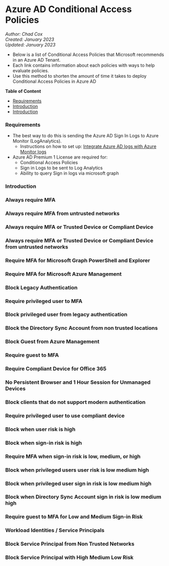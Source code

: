 # Azure AD Conditional Access Policies
_Author: Chad Cox_  
_Created: January 2023_  
_Updated: January 2023_  

* Below is a list of Conditional Access Policies that Microsoft recommends in an Azure AD Tenant.
* Each link contains information about each policies with ways to help evaluate policies.
* Use this method to shorten the amount of time it takes to deploy Conditional Access Policies in Azure AD



**Table of Content**
- [Requirements](#Requirements)
- [Introduction](#Introduction)
- [Introduction](#Introduction)

### Requirements
* The best way to do this is sending the Azure AD Sign In Logs to Azure Monitor (LogAnalytics).
  * Instructions on how to set up: [Integrate Azure AD logs with Azure Monitor logs](https://learn.microsoft.com/en-us/azure/active-directory/reports-monitoring/howto-integrate-activity-logs-with-log-analytics)
* Azure AD Premium 1 License are required for:
  * Conditional Access Policies
  * Sign in Logs to be sent to Log Analytics
  * Ability to query Sign in logs via microsoft graph

### Introduction
### Always require MFA
### Always require MFA from untrusted networks
### Always require MFA or Trusted Device or Compliant Device
### Always require MFA or Trusted Device or Compliant Device from untrusted networks
### Require MFA for Microsoft Graph PowerShell and Explorer
### Require MFA for Microsoft Azure Management
### Block Legacy Authentication
### Require privileged user to MFA
### Block privileged user from legacy authentication
### Block the Directory Sync Account from non trusted locations
### Block Guest from Azure Management
### Require guest to MFA
### Require Compliant Device for Office 365
### No Persistent Browser and 1 Hour Session for Unmanaged Devices
### Block clients that do not support modern authentication
### Require privileged user to use compliant device
### Block when user risk is high
### Block when sign-in risk is high
### Require MFA when sign-in risk is low, medium, or high
### Block when privileged users user risk is low medium high
### Block when privileged user sign in risk is low medium high
### Block when Directory Sync Account sign in risk is low medium high
### Require guest to MFA for Low and Medium Sign-in Risk
### Workload Identities / Service Principals
### Block Service Principal from Non Trusted Networks
### Block Service Principal with High Medium Low Risk
